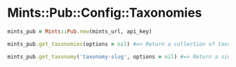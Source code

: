 # Mints::Pub::Config::Taxonomies

```ruby
mints_pub = Mints::Pub.new(mints_url, api_key)

mints_pub.get_taxonomies(options = nil) #=> Return a collection of taxonomies

mints_pub.get_taxonomy('taxonomy-slug', options = nil) #=> Return a single taxonomy
```